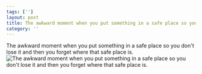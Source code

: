 ```yaml
---
tags: ['']
layout: post
title: The awkward moment when you put something in a safe place so you don't lose it and then you forget where that safe place is.
category: ''
---
```

The awkward moment when you put something in a safe place so you don't lose it and then you forget where that safe place is.
![The awkward moment when you put something in a safe place so you don't lose it and then you forget where that safe place is.](/uploads/2012-10-1-the-awkward-moment-when-you-put-something-in-a-safe-place-so-you-dont-lose-it-all-it-and-then-you-forget-where-that-safe-place-is.jpg)
